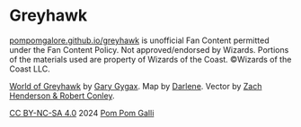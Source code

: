 # Greyhawk

[pompomgalore.github.io/greyhawk](https://pompomgalore.github.io/greyhawk) is unofficial Fan Content permitted under the Fan Content Policy. Not approved/endorsed by Wizards. Portions of the materials used are property of Wizards of the Coast. ©Wizards of the Coast LLC.

[World of Greyhawk](https://archive.org/details/tsr09025worldofgreyhawkfolio) by [Gary Gygax](https://en.wikipedia.org/wiki/Gary_Gygax). Map by [Darlene](http://darlenetheartist.com). Vector by [Zach Henderson & Robert Conley](https://batintheattic.blogspot.com/2021/12/happy-needfest-digital-darlene-greyhawk.html).

[CC BY-NC-SA 4.0](https://creativecommons.org/licenses/by-nc-sa/4.0/) 2024 [Pom Pom Galli](https://patreon.com/PomPomGalli)
